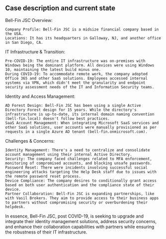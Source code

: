 
## Case description and current state

Bell-Fin JSC Overview:

    Company Profile: Bell-Fin JSC is a midsize financial company based in the USA.
    Locations: It has its headquarters in Galloway, NJ, and another office in San Diego, CA.

IT Infrastructure & Transition:

    Pre-COVID-19: The entire IT infrastructure was on-premises with Windows being the dominant platform. All devices were using Windows 10, maintaining the latest build minus one.
    During COVID-19: To accommodate remote work, the company adopted Office 365 and other SaaS solutions. Employees accessed internal systems via VPN, which didn't meet the granularity and endpoint security assessment needs of the IT and Information Security teams.

Identity and Access Management:

    AD Forest Design: Bell-Fin JSC has been using a single Active Directory Forest design for 15 years. While the directory's infrastructure is up-to-date, its internal domain naming convention (bell-fin.local) doesn't follow best practices.
    SaaS Account Management: When integrating Microsoft SaaS services and other SaaS solutions, user accounts were manually provisioned as per requests in a single Azure AD tenant (bell-fin.onmicrosoft.com).

Challenges & Concerns:

    Identity Management: There's a need to centralize and consolidate account management using their internal Active Directory.
    Security: The company faced challenges related to MFA enforcement, monitoring of compromised accounts, and blocking unsafe passwords.
    Password Reset: There were incidents involving successful social engineering attacks targeting the Help Desk staff due to issues with the remote password reset process.
    Device Compliance: The company desires to conditionally grant access based on both user authentication and the compliance state of their device.
    Partner Collaboration: Bell-Fin JSC is expanding partnerships, like with Vasil Brokers. They aim to provide access to their business apps to partners without compromising security or overburdening their helpdesk.

In essence, Bell-Fin JSC, post COVID-19, is seeking to upgrade and integrate their identity management solutions, address security concerns, and enhance their collaboration capabilities with partners while ensuring the robustness of their IT infrastructure.


